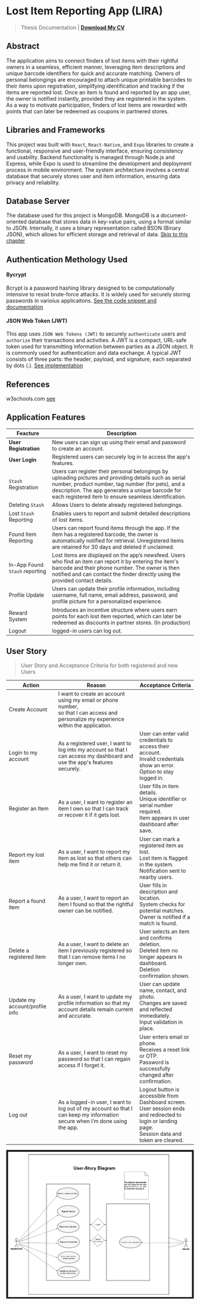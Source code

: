 # Lost Item Reporting App (LIRA)
> Thesis Documentation |
[**Download My CV**](https://collinsawsbucketlist.s3.us-east-1.amazonaws.com/AWS_S3/CV+-+Collins+Amalimeh.pdf)

## Abstract
The application aims to connect finders of lost items with their rightful owners in a seamless, efficient manner, leveraging item descriptions and unique barcode identifiers for quick and accurate matching. Owners of personal belongings are encouraged to attach unique printable barcodes to their items upon registration, simplifying identification and tracking if the items are reported lost. Once an item is found and reported by an app user, the owner is notified instantly, provided they are registered in the system. As a way to motivate participation, finders of lost items are rewarded with points that can later be redeemed as coupons in partnered stores.

## Libraries and Frameworks
This project was built with `React`, `React-Native`, and `Expo` libraries to create a functional, responsive and user-friendly interface, ensuring consistency and usability. Backend functionality is managed through Node.js and Express, while Expo is used to streamline the development and deployment process in mobile environment. The system architecture  involves a central database that securely stores user and item information, ensuring data privacy and reliability.

## Database Server
The database used for this project is MongoDB. MongoDB is a document-oriented database that stores data in key-value pairs, using a format similar to JSON. Internally, it uses a binary representation called BSON (Binary JSON), which allows for efficient storage and retrieval of data. [Skip to this chapter]()

## Authentication Methology Used
#### Bycrypt
Bcrypt is a password hashing library designed to be computationally intensive to resist brute-force attacks. It is widely used for securely storing passwords in varioius applicaitons. [See the code snippet and documentation]()
#### JSON Web Token (JWT)
This app uses `JSON Web Tokens (JWT)` to securely `authenticate` users and `authorize` their transactions and activities. A JWT is a compact, URL-safe token used for transmitting information between parties as a JSON object. It is commonly used for authentication and data exchange. A typical JWT consists of three parts: the header, payload, and signature, each separated by dots (.). [See implementation]()

## References
w3schools.com
[see](http://reactnative.dev/docs/)


## Application Features


| Feacture | Description |
| ----------- | ----------- |
| **User Registration** | New users can sign up using their email and password to create an account.<br/>
| **User Login**   | Registered users can securely log in to access the app's features.
|`Stash` Registration | Users can register their personal belongings by uploading pictures and providing details such as serial number, product number, tag number (for pets), and a description. The app generates a unique barcode for each registered item to ensure seamless identification.
| Deleting `Stash`| Allows Users to delete already registered belongings.
| Lost `Stash` Reporting | Enables users to report and submit detailed descriptions of lost items.
| Found Item Reporting | Users can report found items through the app. If the item has a registered barcode, the owner is automatically notified for retrieval. Unregistered items are retained for 30 days and deleted if unclaimed.
|  In-App Found `Stash` reporting | Lost items are displayed on the app’s newsfeed. Users who find an item can report it by entering the item's barcode and their phone number. The owner is then notified and can contact the finder directly using the provided contact details.
| Profile Update | Users can update their profile information, including username, full name, email address, password, and profile picture for a personalized experience.
|Reward System | Introduces an incentive structure where users earn points for each lost item reported, which can later be redeemed as discounts in partner stores. (In production)
| Logout | logged-in users can log out. 

## User Story

> User Story and Acceptance Criteria for both registered and new Users

| Action         | Reason                                                                                                                                   | Acceptance Criteria |
|----------------|------------------------------------------------------------------------------------------------------------------------------------------|----------------------|
| Create Account | I want to create an account using my email or phone number,<br/>so that I can access and personalize my experience within the application. |                  |
| Login to my account           | As a registered user, I want to log into my account so that I can access my dashboard and use the app's features securely.                                  | User can enter valid credentials to access their account.<br/> Invalid credentials show an error.<br/> Option to stay logged in. |
| Register an Item              | As a user, I want to register an item I own so that I can track or recover it if it gets lost.                                                              | User fills in item details.<br/> Unique identifier or serial number required.<br/> Item appears in user dashboard after save.   |
| Report my lost item           | As a user, I want to report my item as lost so that others can help me find it or return it.                                                                | User can mark a registered item as lost.<br/> Lost item is flagged in the system.<br/> Notification sent to nearby users.       |
| Report a found item           | As a user, I want to report an item I found so that the rightful owner can be notified.                                                                     | User fills in description and location.<br/> System checks for potential matches.<br/> Owner is notified if a match is found.  |
| Delete a registered item      | As a user, I want to delete an item I previously registered so that I can remove items I no longer own.                                                    | User selects an item and confirms deletion.<br/> Deleted item no longer appears in dashboard.<br/> Deletion confirmation shown.|
| Update my account/profile info| As a user, I want to update my profile information so that my account details remain current and accurate.                                                  | User can update name, contact, and photo.<br/> Changes are saved and reflected immediately.<br/> Input validation in place.     |
| Reset my password             | As a user, I want to reset my password so that I can regain access if I forget it.                                                                          | User enters email or phone.<br/> Receives a reset link or OTP.<br/> Password is successfully changed after confirmation.       |
| Log out                       | As a logged-in user, I want to log out of my account so that I can keep my information secure when I’m done using the app.                                  | Logout button is accessible from Dashboard screen.<br/> User session ends and redirected to login or landing page.<br/> Session data and token are cleared. |

 
 ![alt text](image.png)

